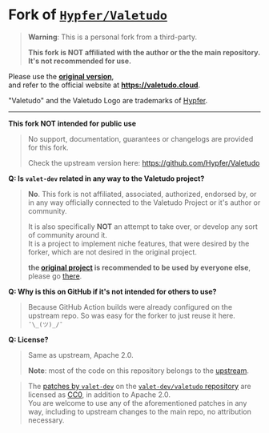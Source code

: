 # Fork of [`Hypfer/Valetudo`](https://github.com/Hypfer/Valetudo)

> **Warning**: This is a personal fork from a third-party.
>
> **This fork is NOT affiliated with the author or the the main repository. It's not recommended for use.**

Please use the [**original version**](https://github.com/Hypfer/Valetudo), <br>
and refer to the official website at **https://valetudo.cloud**.

"Valetudo" and the Valetudo Logo are trademarks of [Hypfer](https://github.com/Hypfer).

---

**This fork NOT intended for public use**

> No support, documentation, guarantees or changelogs are provided for this fork.
> 
> Check the upstream version here: https://github.com/Hypfer/Valetudo

**Q: Is `valet-dev` related in any way to the Valetudo project?**

> **No**.
> This fork is not affiliated, associated, authorized, endorsed by, or in any way officially connected to the Valetudo Project or it's author or community.
> 
> It is also specifically **NOT** an attempt to take over, or develop any sort of community around it. <br>It is a project to implement niche features, that were desired by the forker, which are not desired in the original project.
>
> **the [original project](https://github.com/Hypfer/Valetudo) is recommended to be used by everyone else**, please go [there](https://github.com/Hypfer/Valetudo).

**Q: Why is this on GitHub if it's not intended for others to use?**

> Because GitHub Action builds were already configured on the upstream repo. So was easy for the forker to just reuse it here. `¯\_(ツ)_/¯`

**Q: License?**

> Same as upstream, Apache 2.0.
>
> **Note**: most of the code on this repository belongs to the [upstream](https://github.com/Hypfer/Valetudo).

> The [patches by `valet-dev`](https://github.com/valet-dev/valetudo/commits/main?author=valet-dev) on the [`valet-dev/valetudo` repository](https://github.com/valet-dev/valetudo) are licensed as [CC0](https://creativecommons.org/share-your-work/public-domain/cc0/), in addition to Apache 2.0. <br>You are welcome to use any of the aforementioned patches in any way, including to upstream changes to the main repo, no attribution necessary.

